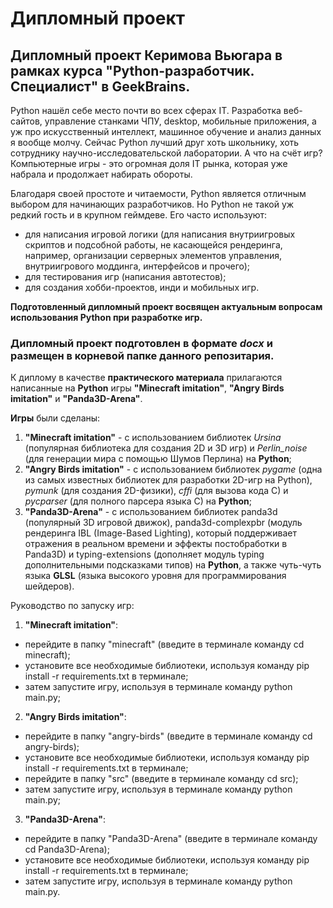 # Дипломный проект

## **Дипломный проект Керимова Вьюгара** в рамках курса **"Python-разработчик. Специалист"** в **GeekBrains**.

Python нашёл себе место почти во всех сферах IT. Разработка веб-сайтов, управление станками ЧПУ, desktop, мобильные приложения, а уж про искусственный интеллект, машинное обучение и анализ данных я вообще молчу.  Сейчас Python лучший друг хоть школьнику, хоть сотруднику научно-исследовательской лаборатории. А что на счёт игр? Компьютерные игры - это огромная доля IT рынка, которая уже набрала и продолжает набирать обороты. 

Благодаря своей простоте и читаемости, Python является отличным выбором для начинающих разработчиков. Но Python не такой уж редкий гость и в крупном геймдеве. Его часто используют:
* для написания игровой логики (для написания внутриигровых скриптов и подсобной работы, не касающейся рендеринга, например, организации серверных элементов управления, внутриигрового моддинга, интерфейсов и прочего);
* для тестирования игр (написания автотестов);
* для создания хобби-проектов, инди и мобильных игр.

**Подготовленный дипломный проект восвящен актуальным вопросам использования Python при разработке игр.**

### **Дипломный проект** подготовлен в формате *docx* и размещен **в корневой папке** данного репозитария.

К диплому в качестве **практического материала** прилагаются написанные на **Python** игры **"Minecraft imitation"**, **"Angry Birds imitation"** и **"Panda3D-Arena"**.

**Игры** были сделаны:
1) **"Minecraft imitation"**  - с использованием библиотек *Ursina* (популярная библиотека для создания 2D и 3D игр) и *Perlin_noise* (для генерации мира с помощью Шумов Перлина) на **Python**;
2) **"Angry Birds imitation"**  - с использованием библиотек *pygame* (одна из самых известных библиотек для разработки 2D-игр на Python), *pymunk* (для создания 2D-физики), *cffi* (для вызова кода C) и *pycparser* (для полного парсера языка C) на **Python**;
3) **"Panda3D-Arena"**  - с использованием библиотек panda3d (популярный 3D игровой движок), panda3d-complexpbr (модуль рендеринга IBL (Image-Based Lighting), который поддерживает отражения в реальном времени и эффекты постобработки в Panda3D) и typing-extensions (дополняет модуль typing дополнительными подсказками типов) на **Python**, а также чуть-чуть языка **GLSL** (языка высокого уровня для программирования шейдеров).

Руководство по запуску игр:
1) **"Minecraft imitation"**:
- перейдите в папку "minecraft" (введите в терминале команду cd minecraft);
- установите все необходимые библиотеки, используя команду pip install -r requirements.txt в терминале;
- затем запустите игру, используя в терминале команду python main.py;
2) **"Angry Birds imitation"**:
- перейдите в папку "angry-birds" (введите в терминале команду cd angry-birds);
- установите все необходимые библиотеки, используя команду pip install -r requirements.txt в терминале;
- перейдите в папку "src" (введите в терминале команду cd src);
- затем запустите игру, используя в терминале команду python main.py;
3) **"Panda3D-Arena"**:
- перейдите в папку "Panda3D-Arena" (введите в терминале команду cd Panda3D-Arena);
- установите все необходимые библиотеки, используя команду pip install -r requirements.txt в терминале;
- затем запустите игру, используя в терминале команду python main.py.